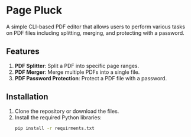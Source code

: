 # Page Pluck

A simple CLI-based PDF editor that allows users to perform various tasks on PDF files including splitting, merging, and protecting with a password.

## Features

1. **PDF Splitter**: Split a PDF into specific page ranges.
2. **PDF Merger**: Merge multiple PDFs into a single file.
3. **PDF Password Protection**: Protect a PDF file with a password.

## Installation

1. Clone the repository or download the files.
2. Install the required Python libraries:
   ```bash
   pip install -r requirments.txt


